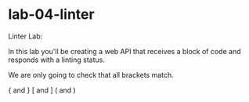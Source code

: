 # lab-04-linter
Linter Lab:

In this lab you'll be creating a web API that receives a block of code and responds with a linting status.

We are only going to check that all brackets match.

{ and }
[ and ]
( and )
